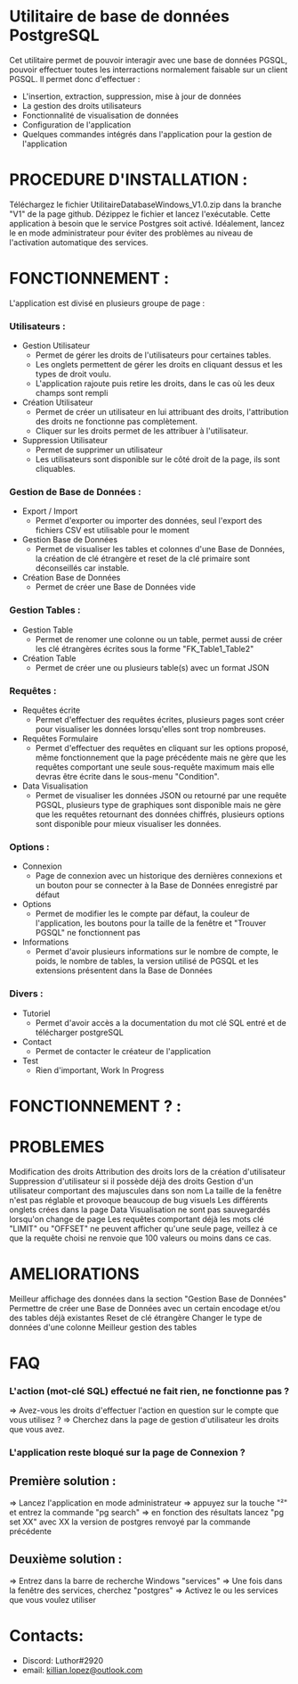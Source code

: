 # Utilitaire de base de données PostgreSQL

Cet utilitaire permet de pouvoir interagir avec une base de données PGSQL, pouvoir effectuer toutes les interractions normalement faisable sur un client PGSQL.
Il permet donc d'effectuer :
- L'insertion, extraction, suppression, mise à jour de données
- La gestion des droits utilisateurs
- Fonctionnalité de visualisation de données
- Configuration de l'application 
- Quelques commandes intégrés dans l'application pour la gestion de l'application


PROCEDURE D'INSTALLATION :
=======================
Téléchargez le fichier UtilitaireDatabaseWindows_V1.0.zip dans la branche "V1" de la page github.
Dézippez le fichier et lancez l'exécutable.
Cette application à besoin que le service Postgres soit activé.
Idéalement, lancez le en mode administrateur pour éviter des problèmes au niveau de l'activation automatique des services.


FONCTIONNEMENT :
====================================

L'application est divisé en plusieurs groupe de page : 

### Utilisateurs : 
- Gestion Utilisateur
  - Permet de gérer les droits de l'utilisateurs pour certaines tables.
  - Les onglets permettent de gérer les droits en cliquant dessus et les types de droit voulu.
  - L'application rajoute puis retire les droits, dans le cas où les deux champs sont rempli
- Création Utilisateur
  - Permet de créer un utilisateur en lui attribuant des droits, l'attribution des droits ne fonctionne pas complètement.
  - Cliquer sur les droits permet de les attribuer à l'utilisateur.
- Suppression Utilisateur
  - Permet de supprimer un utilisateur
  - Les utilisateurs sont disponible sur le côté droit de la page, ils sont cliquables.


### Gestion de Base de Données : 
- Export / Import
  - Permet d'exporter ou importer des données, seul l'export des fichiers CSV est utilisable pour le moment
- Gestion Base de Données
  - Permet de visualiser les tables et colonnes d'une Base de Données, la création de clé étrangère et reset de la clé primaire sont déconseillés car instable.
- Création Base de Données
  - Permet de créer une Base de Données vide


### Gestion Tables : 
- Gestion Table
  - Permet de renomer une colonne ou un table, permet aussi de créer les clé étrangères écrites sous la forme "FK_Table1_Table2"
- Création Table
  - Permet de créer une ou plusieurs table(s) avec un format JSON


### Requêtes : 
- Requêtes écrite
  - Permet d'effectuer des requêtes écrites, plusieurs pages sont créer pour visualiser les données lorsqu'elles sont trop nombreuses. 
- Requêtes Formulaire
  - Permet d'effectuer des requêtes en cliquant sur les options proposé, même fonctionnement que la page précédente mais ne gère que les requêtes comportant une seule sous-requête maximum mais elle devras être écrite dans le sous-menu "Condition".
- Data Visualisation
  - Permet de visualiser les données JSON ou retourné par une requête PGSQL, plusieurs type de graphiques sont disponible mais ne gère que les requêtes retournant des données chiffrés, plusieurs options sont disponible pour mieux visualiser les données.


### Options : 
- Connexion
  - Page de connexion avec un historique des dernières connexions et un bouton pour se connecter à la Base de Données enregistré par défaut
- Options
  - Permet de modifier les le compte par défaut, la couleur de l'application, les boutons pour la taille de la fenêtre et "Trouver PGSQL" ne fonctionnent pas
- Informations
  - Permet d'avoir plusieurs informations sur le nombre de compte, le poids, le nombre de tables, la version utilisé de PGSQL et les extensions présentent dans la Base de Données 


### Divers : 
- Tutoriel
  - Permet d'avoir accès a la documentation du mot clé SQL entré et de télécharger postgreSQL
- Contact
  - Permet de contacter le créateur de l'application
- Test
  - Rien d'important, Work In Progress

FONCTIONNEMENT ? :
====================================




PROBLEMES
==========================

Modification des droits
Attribution des droits lors de la création d'utilisateur
Suppression d'utilisateur si il possède déjà des droits
Gestion d'un utilisateur comportant des majuscules dans son nom
La taille de la fenêtre n'est pas réglable et provoque beaucoup de bug visuels
Les différents onglets crées dans la page Data Visualisation ne sont pas sauvegardés lorsqu'on change de page
Les requêtes comportant déjà les mots clé "LIMIT" ou "OFFSET" ne peuvent afficher qu'une seule page, veillez à ce que la requête choisi ne renvoie que 100 valeurs ou moins dans ce cas.


AMELIORATIONS
==========================

Meilleur affichage des données dans la section "Gestion Base de Données"
Permettre de créer une Base de Données avec un certain encodage et/ou des tables déjà existantes
Reset de clé étrangère 
Changer le type de données d'une colonne
Meilleur gestion des tables


FAQ
==========================

### L'action (mot-clé SQL) effectué ne fait rien, ne fonctionne pas ?

=> Avez-vous les droits d'effectuer l'action en question sur le compte que vous utilisez ?
=> Cherchez dans la page de gestion d'utilisateur les droits que vous avez.

### L'application reste bloqué sur la page de Connexion ?

## Première solution :

=> Lancez l'application en mode administrateur
=> appuyez sur la touche "²" et entrez la commande "pg search"
=> en fonction des résultats lancez "pg set XX" avec XX la version de postgres renvoyé par la commande précédente

## Deuxième solution :

=> Entrez dans la barre de recherche Windows "services"
=> Une fois dans la fenêtre des services, cherchez "postgres"
=> Activez le ou les services que vous voulez utiliser

Contacts:
=======================
- Discord: Luthor#2920
- email: killian.lopez@outlook.com
